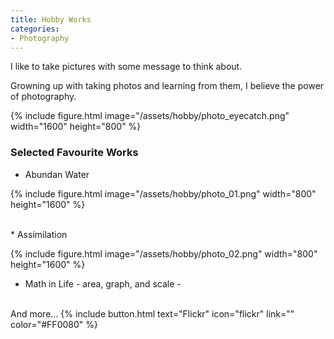```yaml
---
title: Hobby Works
categories:
- Photography
---
```

I like to take pictures with some message to think about. 

Growning up with taking photos and learning from them, I believe the power of photography.

{% include figure.html image="/assets/hobby/photo_eyecatch.png" width="1600" height="800" %}

<!-- more -->
### Selected Favourite Works
* Abundan Water

{% include figure.html image="/assets/hobby/photo_01.png" width="800" height="1600" %}

<br>
* Assimilation

{% include figure.html image="/assets/hobby/photo_02.png" width="800" height="1600" %}
<br>
* Math in Life - area, graph, and scale -

<br>
And more...
{% include button.html text="Flickr" icon="flickr" link="" color="#FF0080" %}
